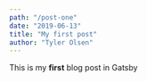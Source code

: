 ```yaml
---
path: "/post-one"
date: "2019-06-13"
title: "My first post"
author: "Tyler Olsen"
---
```


This is my **first** blog post in Gatsby